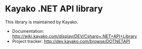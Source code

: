 Kayako .NET API library
=======================

This library is maintained by Kayako.

* Documentation: http://wiki.kayako.com/display/DEV/Csharp+.NET+API+Library
* Project tracker: http://dev.kayako.com/browse/DOTNETAPI